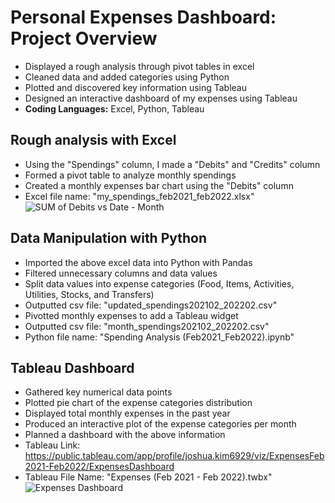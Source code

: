 # Personal Expenses Dashboard: Project Overview
* Displayed a rough analysis through pivot tables in excel
* Cleaned data and added categories using Python
* Plotted and discovered key information using Tableau
* Designed an interactive dashboard of my expenses using Tableau
* **Coding Languages:** Excel, Python, Tableau


## Rough analysis with Excel
* Using the "Spendings" column, I made a "Debits" and "Credits" column
* Formed a pivot table to analyze monthly spendings
* Created a monthly expenses bar chart using the "Debits" column
* Excel file name: "my_spendings_feb2021_feb2022.xlsx"
![SUM of Debits vs  Date - Month](https://user-images.githubusercontent.com/43764400/150583636-78564d39-0acd-44fd-ab9e-d63472342d23.png)


## Data Manipulation with Python
* Imported the above excel data into Python with Pandas
* Filtered unnecessary columns and data values
* Split data values into expense categories (Food, Items, Activities, Utilities, Stocks, and Transfers)
* Outputted csv file: "updated_spendings202102_202202.csv"
* Pivotted monthly expenses to add a Tableau widget
* Outputted csv file: "month_spendings202102_202202.csv"
* Python file name: "Spending Analysis (Feb2021_Feb2022).ipynb"

## Tableau Dashboard
* Gathered key numerical data points
* Plotted pie chart of the expense categories distribution
* Displayed total monthly expenses in the past year
* Produced an interactive plot of the expense categories per month
* Planned a dashboard with the above information
* Tableau Link: https://public.tableau.com/app/profile/joshua.kim6929/viz/ExpensesFeb2021-Feb2022/ExpensesDashboard
* Tableau File Name: "Expenses (Feb 2021 - Feb 2022).twbx"
![Expenses Dashboard](https://user-images.githubusercontent.com/43764400/150590859-b9918808-3e40-42b3-8221-b63e38b4d360.png)
